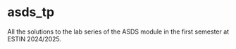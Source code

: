 # asds_tp
All the solutions to the lab series of the ASDS module in the first semester at ESTIN 2024/2025.
